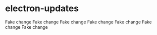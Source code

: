 # electron-updates

Fake change
Fake change
Fake change
Fake change
Fake change
Fake change
Fake change
